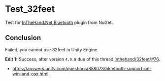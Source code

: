 # Test_32feet

Test for [InTheHand.Net.Bluetooth](https://www.nuget.org/packages/InTheHand.Net.Bluetooth/) plugin from NuGet.

## Conclusion

Failed, you cannot use 32feet in Unity Engine.

**Edit 1:** Success, after version `4.0.8` due of this thread 
[inthehand/32feet/#76](https://github.com/inthehand/32feet/issues/76#event-3624411972).

* https://answers.unity.com/questions/858073/bluetooth-support-on-win-and-osx.html
